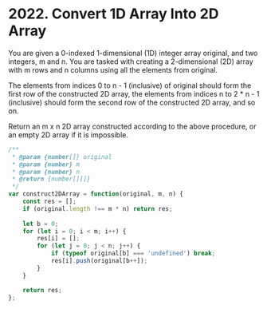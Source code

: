 # 2022. Convert 1D Array Into 2D Array

You are given a 0-indexed 1-dimensional (1D) integer array original, and two integers, m and n. You are tasked with creating a 2-dimensional (2D) array with  m rows and n columns using all the elements from original.

The elements from indices 0 to n - 1 (inclusive) of original should form the first row of the constructed 2D array, the elements from indices n to 2 * n - 1 (inclusive) should form the second row of the constructed 2D array, and so on.

Return an m x n 2D array constructed according to the above procedure, or an empty 2D array if it is impossible.

```js
/**
 * @param {number[]} original
 * @param {number} m
 * @param {number} n
 * @return {number[][]}
 */
var construct2DArray = function(original, m, n) {
    const res = [];
    if (original.length !== m * n) return res;
    
    let b = 0;
    for (let i = 0; i < m; i++) {
        res[i] = [];
        for (let j = 0; j < n; j++) {
            if (typeof original[b] === 'undefined') break;
            res[i].push(original[b++]); 
        }
    }

    return res;
};
```
